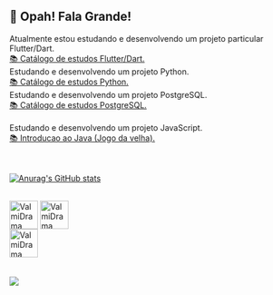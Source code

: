 ## 👋 Opah! Fala Grande!

</div>
Atualmente estou estudando e desenvolvendo um projeto particular Flutter/Dart.
   <br>
  <a href="https://github.com/ValmiDrama/flutterEstudos/">
        📚 Catálogo de estudos Flutter/Dart.
    </a>
    </div>
    <br>
</a>
Estudando e desenvolvendo um projeto Python.
 <br>
<a href="https://github.com/ValmiDrama/EstudosPython/">
        📚 Catálogo de estudos Python.
    </a>
    </div>
    <br>
    </a>
Estudando e desenvolvendo um projeto PostgreSQL.
 <br>
<a href="https://github.com/ValmiDrama/PostgreSQL/">
        📚 Catálogo de estudos PostgreSQL.
    </a>
    </div>
    <br>
</a>
<br>
 </a>
Estudando e desenvolvendo um projeto JavaScript.
 <br>
<a href="https://github.com/ValmiDrama/JavaScript/">
        📚 Introducao ao Java (Jogo da velha).
    </a>
    </div>
    <br>
</a>
<br>

  
  <br>

[![Anurag's GitHub stats](https://github-readme-stats.vercel.app/api?username=valmidrama&count_private=true&show_icons=true&theme=highcontrast)](https://github.com/ValmiDrama/flutterEstudos)
<div style ="display: inline_block"><br>
  <img align="center" alt="ValmiDrama CSS" heigth="30" width="50" src="https://img.shields.io/badge/HTML-239120?style=for-the-badge&logo=html5&logoColor=white">
  <img align="center" alt="ValmiDrama CSS" heigth="30" width="50" src="https://img.shields.io/badge/Dart-0175C2?style=for-the-badge&logo=dart&logoColor=white">
  <br>  
  <img align="center" alt="ValmiDrama CSS" heigth="30" width="50" src="https://img.shields.io/badge/Flutter-02569B?style=for-the-badge&logo=flutter&logoColor=white">
  </div>
   <br>
  <div style ="display: inline_block"><br>
  <a href= "https://www.linkedin.com/in/valmi-gomes-silva-junior-ab042b8a" target="_blank"> <img src="https://img.shields.io/badge/LinkedIn-0077B5?style=for-the-badge&logo=linkedin&logoColor=white" target="_blank"></a>
  
  </div>
